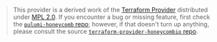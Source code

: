 > This provider is a derived work of the [Terraform Provider](https://github.com/honeycombio/terraform-provider-honeycombio)
> distributed under [MPL 2.0](https://www.mozilla.org/en-US/MPL/2.0/). If you encounter a bug or missing feature,
> first check the [`pulumi-honeycomb` repo](https://github.com/thejokersthief/pulumi-honeycomb/issues); however, if that doesn't turn up anything,
> please consult the source [`terraform-provider-honeycombio` repo](https://github.com/honeycombio/terraform-provider-honeycombio/issues).